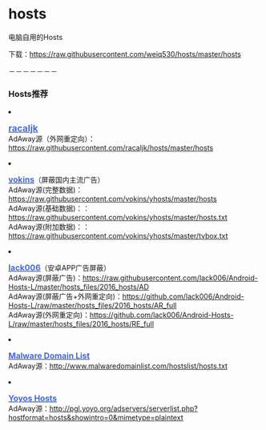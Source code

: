 # hosts
电脑自用的Hosts

下载：https://raw.githubusercontent.com/weiq530/hosts/master/hosts

－－－－－－－
<h3> Hosts推荐</h3>
<li><p><a href="https://github.com/racaljk/hosts" target="_blank"><font color="#4169E1" style="font-size: 18px;"><b>racaljk</b></font></a><br>AdAway源（外网重定向）：<a href="https://raw.githubusercontent.com/racaljk/hosts/master/hosts">https://raw.githubusercontent.com/racaljk/hosts/master/hosts</a></p>

<li><p><a href="https://github.com/vokins/yhosts" target="_blank"><font color="#4169E1" style="font-size: 16px;"><b>vokins</b></font></a>（屏蔽国内主流广告）<br>AdAway源(完整数据)：<a href="https://raw.githubusercontent.com/vokins/yhosts/master/hosts">https://raw.githubusercontent.com/vokins/yhosts/master/hosts</a><br>AdAway源(基础数据)：：<a href="https://raw.githubusercontent.com/vokins/yhosts/master/hosts.txt">https://raw.githubusercontent.com/vokins/yhosts/master/hosts.txt</a><br>AdAway源(附加数据)：：<a href="https://raw.githubusercontent.com/vokins/yhosts/master/tvbox.txt">https://raw.githubusercontent.com/vokins/yhosts/master/tvbox.txt</a></p>

<li><p><a href="https://github.com/lack006/Android-Hosts-L" target="_blank"><font color="#4169E1" style="font-size: 16px;"><b>lack006</b></font></a>（安卓APP广告屏蔽）<br>AdAway源(屏蔽广告)：<a href="https://raw.githubusercontent.com/lack006/Android-Hosts-L/master/hosts_files/2016_hosts/AD">https://raw.githubusercontent.com/lack006/Android-Hosts-L/master/hosts_files/2016_hosts/AD</a><br>AdAway源(屏蔽广告+外网重定向)：<a href="https://github.com/lack006/Android-Hosts-L/raw/master/hosts_files/2016_hosts/AR_full">https://github.com/lack006/Android-Hosts-L/raw/master/hosts_files/2016_hosts/AR_full</a><br>AdAway源(外网重定向)：<a href="https://github.com/lack006/Android-Hosts-L/raw/master/hosts_files/2016_hosts/RE_full">https://github.com/lack006/Android-Hosts-L/raw/master/hosts_files/2016_hosts/RE_full</a></p>

<li><p><a href="http://www.malwaredomainlist.com/hostslist/hosts.txt" target="_blank"><font color="#4169E1" style="font-size: 16px;"><b>Malware Domain List</b></font></a><br>AdAway源：<a href="http://www.malwaredomainlist.com/mdl.php">http://www.malwaredomainlist.com/hostslist/hosts.txt</a></p>
<li><p><a href="http://pgl.yoyo.org/adservers/" target="_blank"><font color="#4169E1" style="font-size: 16px;"><b>Yoyos Hosts</b></font></a><br>AdAway源：<a href="http://pgl.yoyo.org/adservers/serverlist.php?hostformat=hosts&showintro=0&mimetype=plaintext">http://pgl.yoyo.org/adservers/serverlist.php?hostformat=hosts&showintro=0&mimetype=plaintext</a></p>

